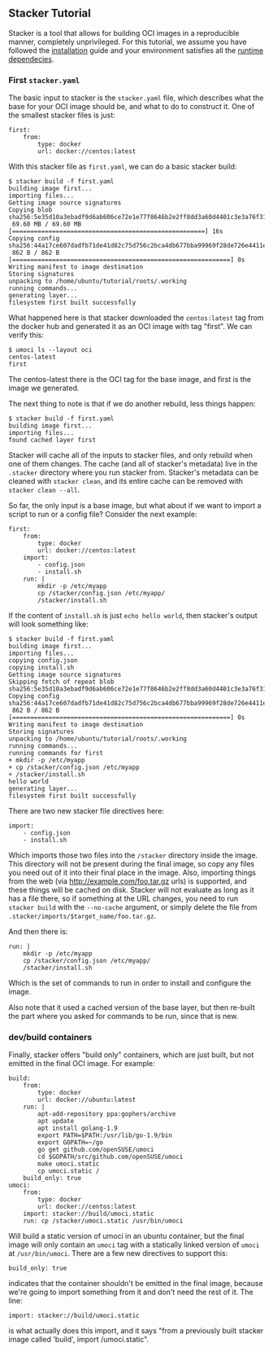 ## Stacker Tutorial

Stacker is a tool that allows for building OCI images in a reproducible manner,
completely unprivileged. For this tutorial, we assume you have followed the
[installation](install.md) guide and your environment satisfies all the
[runtime dependecies](running.md).

### First `stacker.yaml`

The basic input to stacker is the `stacker.yaml` file, which describes what the
base for your OCI image should be, and what to do to construct it. One of the
smallest stacker files is just:

    first:
        from:
            type: docker
            url: docker://centos:latest

With this stacker file as `first.yaml`, we can do a basic stacker build:

    $ stacker build -f first.yaml
    building image first...
    importing files...
    Getting image source signatures
    Copying blob sha256:5e35d10a3ebadf9d6ab606ce72e1e77f8646b2e2ff8dd3a60d4401c3e3a76f31
     69.60 MB / 69.60 MB [=====================================================] 16s
    Copying config sha256:44a17ce607dadfb71de41d82c75d756c2bca4db677bba99969f28de726e4411e
     862 B / 862 B [============================================================] 0s
    Writing manifest to image destination
    Storing signatures
    unpacking to /home/ubuntu/tutorial/roots/.working
    running commands...
    generating layer...
    filesystem first built successfully

What happened here is that stacker downloaded the `centos:latest` tag from the
docker hub and generated it as an OCI image with tag "first". We can verify
this:

    $ umoci ls --layout oci
    centos-latest
    first

The centos-latest there is the OCI tag for the base image, and first is the
image we generated.

The next thing to note is that if we do another rebuild, less things happen:

    $ stacker build -f first.yaml
    building image first...
	importing files...
	found cached layer first

Stacker will cache all of the inputs to stacker files, and only rebuild when
one of them changes. The cache (and all of stacker's metadata) live in the `.stacker` directory where you run stacker from. Stacker's metadata can be cleaned with `stacker clean`, and its entire cache can be removed with `stacker clean --all`.

So far, the only input is a base image, but what about if we want to import a
script to run or a config file? Consider the next example:

    first:
        from:
            type: docker
            url: docker://centos:latest
        import:
            - config.json
            - install.sh
        run: |
            mkdir -p /etc/myapp
            cp /stacker/config.json /etc/myapp/
            /stacker/install.sh

If the content of `install.sh` is just `echo hello world`, then stacker's
output will look something like:

    $ stacker build -f first.yaml
	building image first...
	importing files...
	copying config.json
	copying install.sh
	Getting image source signatures
	Skipping fetch of repeat blob sha256:5e35d10a3ebadf9d6ab606ce72e1e77f8646b2e2ff8dd3a60d4401c3e3a76f31
	Copying config sha256:44a17ce607dadfb71de41d82c75d756c2bca4db677bba99969f28de726e4411e
	 862 B / 862 B [============================================================] 0s
	Writing manifest to image destination
	Storing signatures
	unpacking to /home/ubuntu/tutorial/roots/.working
	running commands...
	running commands for first
	+ mkdir -p /etc/myapp
	+ cp /stacker/config.json /etc/myapp
	+ /stacker/install.sh
	hello world
	generating layer...
	filesystem first built successfully

There are two new stacker file directives here:

    import:
        - config.json
        - install.sh

Which imports those two files into the `/stacker` directory inside the image.
This directory will not be present during the final image, so copy any files
you need out of it into their final place in the image. Also, importing things
from the web (via http://example.com/foo.tar.gz urls) is supported, and these
things will be cached on disk. Stacker will not evaluate as long as it has a
file there, so if something at the URL changes, you need to run `stacker build`
with the `--no-cache` argument, or simply delete the file from
`.stacker/imports/$target_name/foo.tar.gz`.

And then there is:

    run: |
        mkdir -p /etc/myapp
        cp /stacker/config.json /etc/myapp/
        /stacker/install.sh

Which is the set of commands to run in order to install and configure the
image.

Also note that it used a cached version of the base layer, but then re-built
the part where you asked for commands to be run, since that is new.

### dev/build containers

Finally, stacker offers "build only" containers, which are just built, but not
emitted in the final OCI image. For example:

    build:
        from:
            type: docker
            url: docker://ubuntu:latest
        run: |
            apt-add-repository ppa:gophers/archive
            apt update
            apt install golang-1.9
            export PATH=$PATH:/usr/lib/go-1.9/bin
            export GOPATH=~/go
            go get github.com/openSUSE/umoci
            cd $GOPATH/src/github.com/openSUSE/umoci
            make umoci.static
            cp umoci.static /
        build_only: true
    umoci:
        from:
            type: docker
            url: docker://centos:latest
        import: stacker://build/umoci.static
        run: cp /stacker/umoci.static /usr/bin/umoci

Will build a static version of umoci in an ubuntu container, but the final
image will only contain an `umoci` tag with a statically linked version of
`umoci` at `/usr/bin/umoci`. There are a few new directives to support this:

    build_only: true

indicates that the container shouldn't be emitted in the final image, because
we're going to import something from it and don't need the rest of it. The
line:

    import: stacker://build/umoci.static

is what actually does this import, and it says "from a previously built stacker
image called 'build', import /umoci.static".
